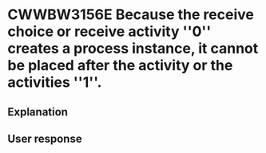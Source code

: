 # CWWBW3156E Because the receive choice or receive activity ''0'' creates a process instance, it cannot be placed after the activity or the activities ''1''.

## Explanation

## User response